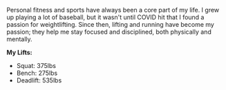 Personal fitness and sports have always been a core part of my life. I grew up playing a lot of baseball, but it wasn't until COVID hit that I found a passion for weightlifting. Since then, lifting and running have become my passion; they help me stay focused and disciplined, both physically and mentally.

**My Lifts:**

- Squat: 375lbs
- Bench: 275lbs
- Deadlift: 535lbs

